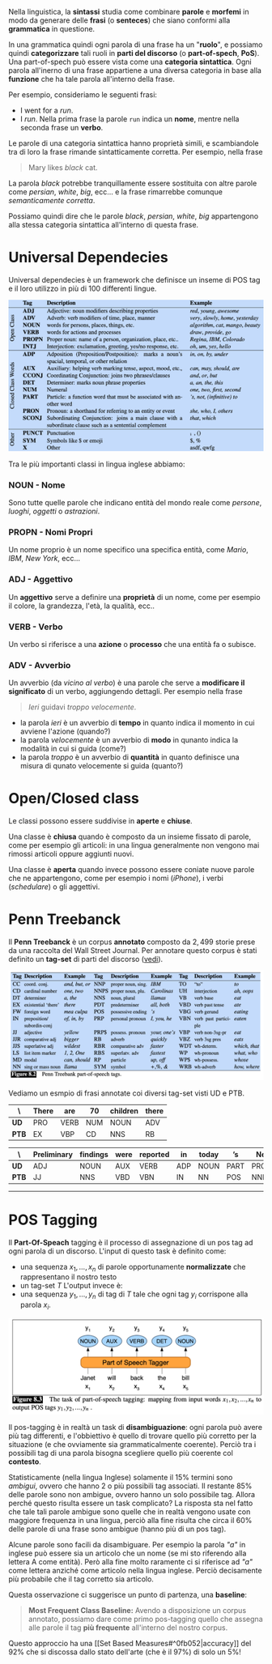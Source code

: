 Nella linguistica, la **sintassi** studia come combinare **parole** e **morfemi** in modo da generare delle **frasi** (o **senteces**) che siano conformi alla **grammatica** in questione.

In una grammatica quindi ogni parola di una frase ha un "**ruolo**", e possiamo quindi **categorizzare** tali ruoli in **parti del discorso** (o **part-of-spech**, **PoS**).
Una part-of-spech può essere vista come una **categoria sintattica**.
Ogni parola all'inerno di una frase appartiene a una diversa categoria in base alla **funzione** che ha tale parola all'interno della frase.

Per esempio, consideriamo le seguenti frasi:
- I went for a *run*.
- I *run*.
Nella prima frase la parole `run` indica un **nome**, mentre nella seconda frase un **verbo**.

Le parole di una categoria sintattica hanno proprietà simili, e scambiandole tra di loro la frase rimande sintatticamente corretta.
Per esempio, nella frase
> Mary likes *black* cat.

La parola *black* potrebbe tranquillamente essere sostituita con altre parole come *persian*, *white*, *big*, ecc... e la frase rimarrebbe comunque *semanticamente corretta*.

Possiamo quindi dire che le parole *black*, *persian*, *white*, *big* appartengono alla stessa categoria sintattica all'interno di questa frase.

# Universal Dependecies
Universal dependecies è un framework che definisce un inseme di POS tag e il loro utilizzo in più di 100 differenti lingue.

![](./img/pos_1.png)

Tra le più importanti classi in lingua inglese abbiamo:

### NOUN - Nome
Sono tutte quelle parole che indicano entità del mondo reale come *persone*, *luoghi*, *oggetti* o *astrazioni*.

### PROPN - Nomi Propri
Un nome proprio è un nome specifico una specifica entità, come *Mario*, *IBM*, *New York*, ecc...

### ADJ - Aggettivo
Un **aggettivo** serve a definire una **proprietà** di un nome, come per esempio il colore, la grandezza, l'età, la qualità, ecc..

### VERB - Verbo
Un verbo si riferisce a una **azione** o **processo** che una entità fa o subisce.

### ADV - Avverbio
Un avverbio (da *vicino al verbo*) è una parole che serve a **modificare il significato** di un verbo, aggiungendo dettagli.
Per esempio nella frase

> *Ieri* guidavi *troppo* *velocemente*.

- la parola *ieri* è un avverbio di **tempo** in quanto indica il momento in cui avviene l'azione (quando?)
- la parola *velocemente* è un avverbio di **modo** in qunanto indica la modalità in cui si guida (come?)
- la parola *troppo* è un avverbio di **quantità** in quanto definisce una misura di qunato velocemente si guida (quanto?)

# Open/Closed class
Le classi possono essere suddivise in **aperte** e **chiuse**.

Una classe è **chiusa** quando è composto da un insieme fissato di parole, come per esempio gli articoli: in una lingua generalmente non vengono mai rimossi articoli oppure aggiunti nuovi.

Una classe è **aperta** quando invece possono essere coniate nuove parole che ne appartengono, come per esempio i nomi (*iPhone*), i verbi (*schedulare*) o gli aggettivi.

# Penn Treebanck
Il **Penn Treebanck** è un corpus **annotato** composto da $2,499$ storie prese da una raccolta del Wall Street Journal.
Per annotare questo corpus è stati definito un **tag-set** di parti del discorso ([vedi](https://www.cis.upenn.edu/~bies/manuals/tagguide.pdf)).

 ![](./img/pos_2.png)

Vediamo un esmpio di frasi annotate coi diversi tag-set visti UD e PTB.

\ | There | are | 70 | children | there 
--|--|--|--|--|--
**UD** | PRO | VERB | NUM | NOUN | ADV
**PTB** | EX | VBP | CD | NNS | RB

\ | Preliminary | findings | were | reported | in | today | ’s | New | England | Journal | of | Medicine
--|--|--|--|--|--|--|--|--|--|--|--|--
**UD** | ADJ | NOUN | AUX | VERB | ADP | NOUN | PART | PROPN | PROPN | PROPN | ADP | PROPN
**PTB** | JJ | NNS | VBD | VBN | IN | NN | POS | NNP | NNP | NNP | IN | NNP

-------
# POS Tagging
Il **Part-Of-Speach** tagging è il processo di assegnazione di un pos tag ad ogni parola di un discorso.
L'input di questo task è definito come:
- una sequenza $x_1, ..., x_n$ di parole opportunamente **normalizzate** che rappresentano il nostro testo
- un tag-set $T$
L'output invece è:
- una sequenza $y_1, ..., y_n$ di tag di $T$ tale che ogni tag $y_i$ corrispone alla parola $x_i$.

![](./img/pos_3.png)


Il pos-tagging è in realtà un task di **disambiguazione**: ogni parola può avere più tag differenti, e l'obbiettivo è quello di trovare quello più corretto per la situazione (e che ovviamente sia grammaticalmente coerente).
Perciò tra i possibili tag di una parola bisogna scegliere quello più coerente col **contesto**.

Statisticamente (nella lingua Inglese) solamente il $15\%$ termini sono *ambigui*, ovvero che hanno 2 o più possibili tag associati.
Il restante $85\%$ delle parole sono non ambigue, ovvero hanno un solo possibile tag.
Allora perché questo risulta essere un task complicato?
La risposta sta nel fatto che tale tali parole ambigue sono quelle che in realtà vengono usate con maggiore frequenza in una lingua, perciò alla fine risulta che circa il $60\%$ delle parole di una frase sono ambigue (hanno più di un pos tag).

Alcune parole sono facili da disambiguare.
Per esempio la parola *"a"* in inglese può essere sia un articolo che un nome (se mi sto riferendo alla lettera A come entità).
Però alla fine molto raramente ci si riferisce ad *"a"* come lettera anziché come articolo nella lingua inglese.
Perciò decisamente più probabile che il tag corretto sia articolo.

Questa osservazione ci suggerisce un punto di partenza, una **baseline**:
> **Most Frequent Class Baseline:** Avendo a disposizione un corpus annotato, possiamo dare come primo pos-tagging quello che assegna alle parole il tag **più frequente** all'interno del nostro corpus.

Questo approccio ha una [[Set Based Measures#^0fb052|accuracy]] del $92\%$ che si discossa dallo stato dell'arte (che è il $97\%$) di solo un $5\%$!